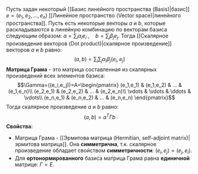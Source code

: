 Пусть задан некоторый [[Базис линейного пространства (Basis)|базис]] $e=(e_1,e_2,...,e_n)$ [[Линейное пространство (Vector space)|линейного пространства]]. Пусть есть некоторые векторы $a$ и $b$, которые раскладываются в линейную комбинацию по векторам базиса следующим образом: $a=\sum_i\alpha_ie_i\ ,\quad b=\sum_j\beta_je_j$. Тогда [[Скалярное произведение векторов (Dot product)|скалярное произведение]] векторов $a$ и $b$ равно:$$(a,b)=\sum_i\sum_j\alpha_i\beta_j(e_i,e_j)$$**Матрица Грама** - это матрица составленная из скалярных произведений всех элементов базиса:$$\Gamma=((e_i,e_j))=A=\begin{pmatrix}  
(e_1,e_1) & (e_1,e_2) & ... & (e_1,e_n)\\  
(e_2,e_1) & (e_2,e_2) & ... & (e_2,e_n)\\
\vdots & \vdots & \ddots & \vdots\\
(e_n,e_1) & (e_n,e_2) & ... & (e_n,e_n)
\end{pmatrix}$$Тогда скалярное произведение $a$ и $b$ равно:$$(a,b)=a^T\Gamma b$$**Свойства**:
- Матрица Грама - [[Эрмитова матрица (Hermitian, self-adjoint matrix)|эрмитова матрица]]. Она **симметрична**, т.к. скалярное произведение обладает свойством **симметричности**: $(e_i,e_j)=(e_j,e_i)$.
- Для **ортонормированного** базиса матрица Грама равна **единичной** матрице: $\Gamma=E$.